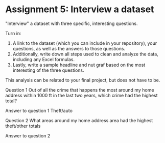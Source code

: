 # Assignment 5: Interview a dataset

"Interview" a dataset with three specific, interesting questions.

Turn in:

1. A link to the dataset (which you can include in your repository), your questions, as well as the answers to those questions.  
2. Additionally, write down all steps used to clean and analyze the data, including any Excel formulas. 
3. Lastly, write a sample headline and nut graf based on the most interesting of the three questions.

This analysis can be related to your final project, but does not have to be.

Question 1
Out of all the crime that happens the most around my home address within 1000 ft in the last two years, which crime had the highest total?

Answer to question 1 
Theft/auto

Question 2
What areas around my home address area had the highest theft/other totals

Answer to question 2
